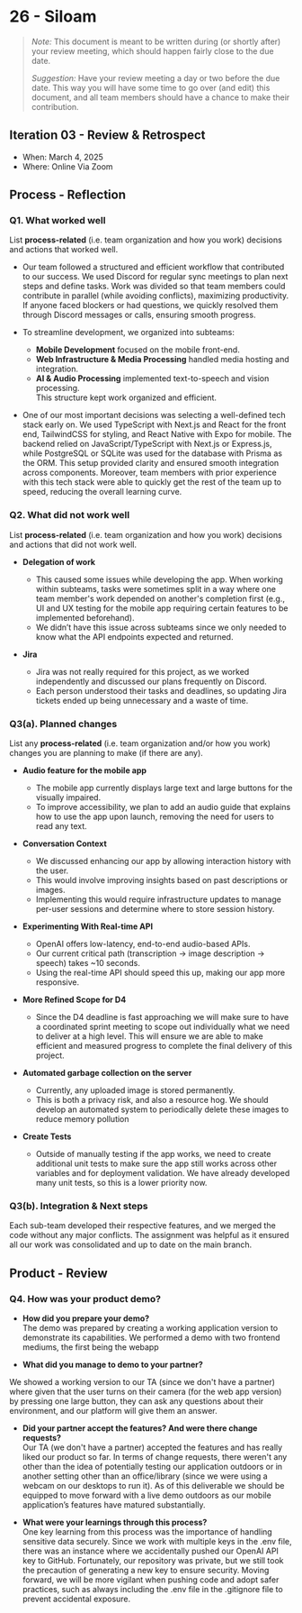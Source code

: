 # 26 - Siloam

> _Note:_ This document is meant to be written during (or shortly after) your review meeting, which should happen fairly close to the due date.  
>  
> _Suggestion:_ Have your review meeting a day or two before the due date. This way you will have some time to go over (and edit) this document, and all team members should have a chance to make their contribution.

## Iteration 03 - Review & Retrospect

* When: March 4, 2025  
* Where: Online Via Zoom  

## Process - Reflection

### Q1. What worked well

List **process-related** (i.e. team organization and how you work) decisions and actions that worked well.

* Our team followed a structured and efficient workflow that contributed to our success. We used Discord for regular sync meetings to plan next steps and define tasks. Work was divided so that team members could contribute in parallel (while avoiding conflicts), maximizing productivity. If anyone faced blockers or had questions, we quickly resolved them through Discord messages or calls, ensuring smooth progress.

* To streamline development, we organized into subteams:  
  - **Mobile Development** focused on the mobile front-end.  
  - **Web Infrastructure & Media Processing** handled media hosting and integration.  
  - **AI & Audio Processing** implemented text-to-speech and vision processing.  
  This structure kept work organized and efficient.

* One of our most important decisions was selecting a well-defined tech stack early on. We used TypeScript with Next.js and React for the front end, TailwindCSS for styling, and React Native with Expo for mobile. The backend relied on JavaScript/TypeScript with Next.js or Express.js, while PostgreSQL or SQLite was used for the database with Prisma as the ORM. This setup provided clarity and ensured smooth integration across components. Moreover, team members with prior experience with this tech stack were able to quickly get the rest of the team up to speed, reducing the overall learning curve.

### Q2. What did not work well

List **process-related** (i.e. team organization and how you work) decisions and actions that did not work well.

* **Delegation of work**  
  - This caused some issues while developing the app. When working within subteams, tasks were sometimes split in a way where one team member's work depended on another's completion first (e.g., UI and UX testing for the mobile app requiring certain features to be implemented beforehand).  
  - We didn’t have this issue across subteams since we only needed to know what the API endpoints expected and returned.

* **Jira**  
  - Jira was not really required for this project, as we worked independently and discussed our plans frequently on Discord.  
  - Each person understood their tasks and deadlines, so updating Jira tickets ended up being unnecessary and a waste of time.

### Q3(a). Planned changes

List any **process-related** (i.e. team organization and/or how you work) changes you are planning to make (if there are any).

* **Audio feature for the mobile app**  
  - The mobile app currently displays large text and large buttons for the visually impaired.  
  - To improve accessibility, we plan to add an audio guide that explains how to use the app upon launch, removing the need for users to read any text.

* **Conversation Context**  
  - We discussed enhancing our app by allowing interaction history with the user.  
  - This would involve improving insights based on past descriptions or images.  
  - Implementing this would require infrastructure updates to manage per-user sessions and determine where to store session history.

* **Experimenting With Real-time API**  
  - OpenAI offers low-latency, end-to-end audio-based APIs.  
  - Our current critical path (transcription → image description → speech) takes ~10 seconds.  
  - Using the real-time API should speed this up, making our app more responsive.

* **More Refined Scope for D4**  
  - Since the D4 deadline is fast approaching we will make sure to have a coordinated sprint meeting to scope out individually what we need to deliver at a high level. This will ensure we are able to make efficient and measured progress to complete the final delivery of this project. 

* **Automated garbage collection on the server**  
  - Currently, any uploaded image is stored permanently.  
  - This is both a privacy risk, and also a resource hog. We should develop an automated system to periodically delete these images to reduce memory pollution

* **Create Tests**  
  - Outside of manually testing if the app works, we need to create additional unit tests to make sure the app still works across other variables and for deployment validation. We have already developed many unit tests, so this is a lower priority now. 

### Q3(b). Integration & Next steps

Each sub-team developed their respective features, and we merged the code without any major conflicts. The assignment was helpful as it ensured all our work was consolidated and up to date on the main branch.

## Product - Review

### Q4. How was your product demo?

* **How did you prepare your demo?**  
The demo was prepared by creating a working application version to demonstrate its capabilities. We performed a demo with two frontend mediums, the first being the webapp

* **What did you manage to demo to your partner?**  

We showed a working version to our TA (since we don't have a partner) where given that the user turns on their camera (for the web app version) by pressing one large button, they can ask any questions about their environment, and our platform will give them an answer.

* **Did your partner accept the features? And were there change requests?**  
Our TA (we don't have a partner) accepted the features and has really liked our product so far. In terms of change requests, there weren't any other than the idea of potentially testing our application outdoors or in another setting other than an office/library (since we were using a webcam on our desktops to run it). As of this deliverable we should be equipped to move forward with a live demo outdoors as our mobile application’s features have matured substantially.

* **What were your learnings through this process?**  
One key learning from this process was the importance of handling sensitive data securely. Since we work with multiple keys in the .env file, there was an instance where we accidentally pushed our OpenAI API key to GitHub. Fortunately, our repository was private, but we still took the precaution of generating a new key to ensure security. Moving forward, we will be more vigilant when pushing code and adopt safer practices, such as always including the .env file in the .gitignore file to prevent accidental exposure.
